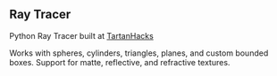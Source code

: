 Ray Tracer
---------------
Python Ray Tracer built at [TartanHacks](http://tartanhacks.com/)

Works with spheres, cylinders, triangles, planes, and custom bounded boxes. Support for matte, reflective, and refractive textures.
